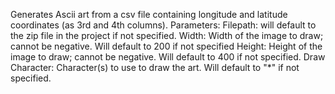 Generates Ascii art from a csv file containing longitude and latitude coordinates (as 3rd and 4th columns).
Parameters:
  Filepath: will default to the zip file in the project if not specified.
  Width: Width of the image to draw; cannot be negative. Will default to 200 if not specified
  Height: Height of the image to draw; cannot be negative. Will default to 400 if not specified.
  Draw Character: Character(s) to use to draw the art. Will default to "*" if not specified.
